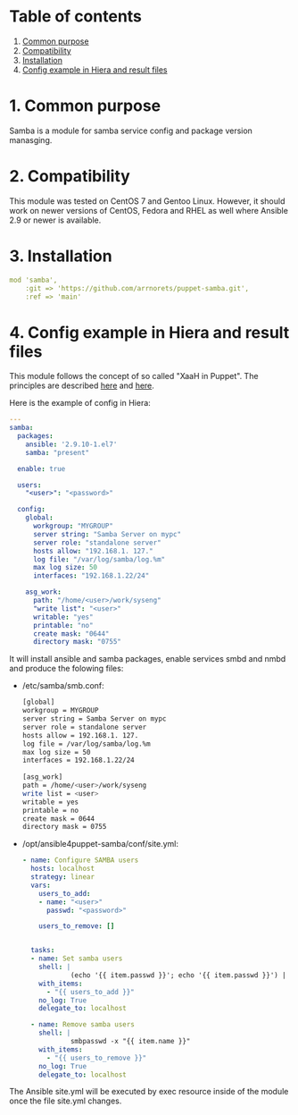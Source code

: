 # Table of contents
1. [Common purpose](#1-common-purpose)
2. [Compatibility](#2-compatibility)
3. [Installation](#3-installation)
4. [Config example in Hiera and result files](#4-config-example-in-hiera-and-result-files)


# 1. Common purpose
Samba is a module for samba service config and package version manasging.

# 2. Compatibility
This module was tested on CentOS 7 and Gentoo Linux. However, it should work on newer versions of CentOS, Fedora and RHEL as well where Ansible 2.9 or newer is available. 

# 3. Installation
```yaml
mod 'samba',
    :git => 'https://github.com/arrnorets/puppet-samba.git',
    :ref => 'main'
```

# 4. Config example in Hiera and result files
This module follows the concept of so called "XaaH in Puppet". The principles are described [here](https://asgardahost.ru/library/syseng-guide/00-rules-and-conventions-while-working-with-software-and-tools/puppet-modules-organization/) and [here](https://asgardahost.ru/library/syseng-guide/00-rules-and-conventions-while-working-with-software-and-tools/3-hashes-in-hiera/).

Here is the example of config in Hiera:
```yaml
---
samba:
  packages:
    ansible: '2.9.10-1.el7'
    samba: "present"

  enable: true

  users:
    "<user>": "<password>"

  config:
    global:
      workgroup: "MYGROUP"
      server string: "Samba Server on mypc"
      server role: "standalone server"
      hosts allow: "192.168.1. 127."
      log file: "/var/log/samba/log.%m"
      max log size: 50
      interfaces: "192.168.1.22/24"

    asg_work:
      path: "/home/<user>/work/syseng"
      "write list": "<user>"
      writable: "yes"
      printable: "no"
      create mask: "0644"
      directory mask: "0755"
```
It will install ansible and samba packages, enable services smbd and nmbd and produce the folowing files:
+ /etc/samba/smb.conf:
    ```bash
    [global]
    workgroup = MYGROUP
    server string = Samba Server on mypc
    server role = standalone server
    hosts allow = 192.168.1. 127.
    log file = /var/log/samba/log.%m
    max log size = 50
    interfaces = 192.168.1.22/24
      
    [asg_work]
    path = /home/<user>/work/syseng
    write list = <user>
    writable = yes
    printable = no
    create mask = 0644
    directory mask = 0755
    ```
+ /opt/ansible4puppet-samba/conf/site.yml:
    ```yaml
    - name: Configure SAMBA users
      hosts: localhost
      strategy: linear
      vars:
        users_to_add:
        - name: "<user>"
          passwd: "<password>"
    
        users_to_remove: [] 
    
    
      tasks:
      - name: Set samba users
        shell: |
                (echo '{{ item.passwd }}'; echo '{{ item.passwd }}') | smbpasswd -s -a "{{ item.name }}"
        with_items:
          - "{{ users_to_add }}"
        no_log: True
        delegate_to: localhost
    
      - name: Remove samba users
        shell: |
                smbpasswd -x "{{ item.name }}"
        with_items:
          - "{{ users_to_remove }}"
        no_log: True
        delegate_to: localhost
    ```

The Ansible site.yml will be executed by exec resource inside of the module once the file site.yml changes.
